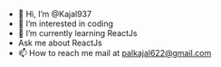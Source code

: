 - 👋 Hi, I’m @Kajal937
- 👀 I’m interested in coding
- 🌱 I’m currently learning ReactJs
-  Ask me about ReactJs
- 📫 How to reach me mail at palkajal622@gmail.com

<!---
Kajal937/Kajal937 is a ✨ special ✨ repository because its `README.md` (this file) appears on your GitHub profile.
You can click the Preview link to take a look at your changes.
--->
